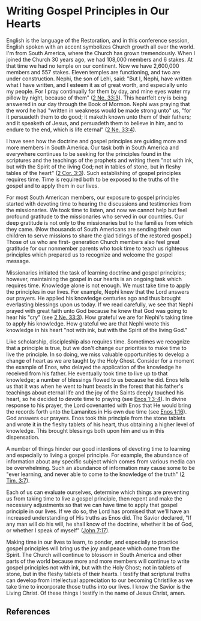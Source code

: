 # Writing Gospel Principles in Our Hearts

English is the language of the Restoration, and in this conference session,
English spoken with an accent symbolizes Church growth all over the world. I'm
from South America, where the Church has grown tremendously. When I joined the
Church 30 years ago, we had 108,000 members and 6 stakes. At that time we had
no temple on our continent. Now we have 2,600,000 members and 557 stakes.
Eleven temples are functioning, and two are under construction. Nephi, the son
of Lehi, said: "But I, Nephi, have written what I have written, and I esteem
it as of great worth, and especially unto my people. For I pray continually
for them by day, and mine eyes water my pillow by night, because of them" ([2
Ne. 33:3](/scriptures/bofm/2-ne/33.3?lang=eng#2)). This heartfelt cry is being
answered in our day through the Book of Mormon. Nephi was praying that the
word he had "written in weakness would be made strong unto" us, "for it
persuadeth them to do good; it maketh known unto them of their fathers; and it
speaketh of Jesus, and persuadeth them to believe in him, and to endure to the
end, which is life eternal" ([2 Ne.
33:4](/scriptures/bofm/2-ne/33.4?lang=eng#3)).

I have seen how the doctrine and gospel principles are guiding more and more
members in South America. Our task both in South America and everywhere
continues to be seeking for the principles found in the scriptures and the
teachings of the prophets and writing them "not with ink, but with the Spirit
of the living God; not in tables of stone, but in fleshy tables of the heart"
([2 Cor. 3:3](/scriptures/nt/2-cor/3.3?lang=eng#2)). Such establishing of
gospel principles requires time. Time is required both to be exposed to the
truths of the gospel and to apply them in our lives.

For most South American members, our exposure to gospel principles started
with devoting time to hearing the discussions and testimonies from the
missionaries. We took time to listen, and now we cannot help but feel profound
gratitude to the missionaries who served in our countries. Our deep gratitude
is not only to the missionaries but to the families from which they came. (Now
thousands of South Americans are sending their own children to serve missions
to share the glad tidings of the restored gospel.) Those of us who are first-
generation Church members also feel great gratitude for our nonmember parents
who took time to teach us righteous principles which prepared us to recognize
and welcome the gospel message.

Missionaries initiated the task of learning doctrine and gospel principles;
however, maintaining the gospel in our hearts is an ongoing task which
requires time. Knowledge alone is not enough. We must take time to apply the
principles in our lives. For example, Nephi knew that the Lord answers our
prayers. He applied his knowledge centuries ago and thus brought everlasting
blessings upon us today. If we read carefully, we see that Nephi prayed with
great faith unto God because he knew that God was going to hear his "cry" (see
[2 Ne. 33:3](/scriptures/bofm/2-ne/33.3?lang=eng#2)). How grateful we are for
Nephi's taking time to apply his knowledge. How grateful we are that Nephi
wrote this knowledge in his heart "not with ink, but with the Spirit of the
living God."

Like scholarship, discipleship also requires time. Sometimes we recognize that
a principle is true, but we don't change our priorities to make time to live
the principle. In so doing, we miss valuable opportunities to develop a change
of heart as we are taught by the Holy Ghost. Consider for a moment the example
of Enos, who delayed the application of the knowledge he received from his
father. He eventually took time to live up to that knowledge; a number of
blessings flowed to us because he did. Enos tells us that it was when he went
to hunt beasts in the forest that his father's teachings about eternal life
and the joy of the Saints deeply touched his heart, so he decided to devote
time to praying (see [Enos 1:3-4](/scriptures/bofm/enos/1.3-4?lang=eng#2)). In
divine response to his prayer, the Lord covenanted with Enos that He would
bring the records forth unto the Lamanites in His own due time (see [Enos
1:16](/scriptures/bofm/enos/1.16?lang=eng#15)). God answers our prayers. Enos
took this principle from the stone tablets and wrote it in the fleshy tablets
of his heart, thus obtaining a higher level of knowledge. This brought
blessings both upon him and us in this dispensation.

A number of things hinder our good intentions of devoting time to learning and
especially to living a gospel principle. For example, the abundance of
information about any specific subject which comes from various media can be
overwhelming. Such an abundance of information may cause some to be "ever
learning, and never able to come to the knowledge of the truth" ([2 Tim.
3:7](/scriptures/nt/2-tim/3.7?lang=eng#6)).

Each of us can evaluate ourselves, determine which things are preventing us
from taking time to live a gospel principle, then repent and make the
necessary adjustments so that we can have time to apply that gospel principle
in our lives. If we do so, the Lord has promised that we'll have an increased
understanding of His truths as Enos did. The Savior declared, "If any man will
do his will, he shall know of the doctrine, whether it be of God, or whether I
speak of myself" ([John 7:17](/scriptures/nt/john/7.17?lang=eng#16)).

Making time in our lives to learn, to ponder, and especially to practice
gospel principles will bring us the joy and peace which come from the Spirit.
The Church will continue to blossom in South America and other parts of the
world because more and more members will continue to write gospel principles
not with ink, but with the Holy Ghost; not in tablets of stone, but in the
fleshy tablets of their hearts. I testify that scriptural truths can develop
from intellectual appreciation to our becoming Christlike as we take time to
incorporate those truths into our lives. I know the Savior is the Living
Christ. Of these things I testify in the name of Jesus Christ, amen.

## References

